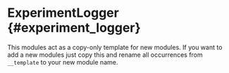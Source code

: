 # ExperimentLogger {#experiment_logger}

This modules act as a copy-only template for new modules. If you want to add a new modules just copy this and rename all occurrences from `__template`  to your new module name.

